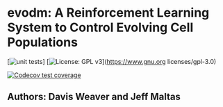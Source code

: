 # evodm: A Reinforcement Learning System to Control Evolving Cell Populations
<!---badges-->
[![unit tests](https://github.com/DavisWeaver/evo_dm/actions/workflows/tests.yml/badge.svg)]
[![License: GPL v3](https://img.shields.io/badge/License-GPL%20v3-blue.svg)](https://www.gnu.org licenses/gpl-3.0)

[![Codecov test coverage](https://codecov.io/gh/DavisWeaver/evod_dm/branch/main/graph/badge.svg)](https://codecov.io/gh/DavisWeaver/evo_dm?branch=main)

<!---badges end-->

## Authors: Davis Weaver and Jeff Maltas
